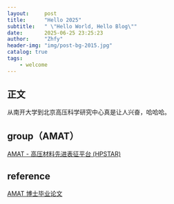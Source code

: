 ```yaml
---
layout:     post
title:      "Hello 2025"
subtitle:   " \"Hello World, Hello Blog\""
date:       2025-06-25 23:25:23
author:     "Zhfy"
header-img: "img/post-bg-2015.jpg"
catalog: true
tags:
    - welcome
---
```




## 正文

从南开大学到北京高压科学研究中心真是让人兴奋，哈哈哈。


## group（AMAT）

[AMAT - 高压材料先进表征平台 (HPSTAR)](http://hpstar.ac.cn/channels/998.html)

## reference
[AMAT 博士毕业论文](https://pan.quark.cn/s/7c4c16af6244)
